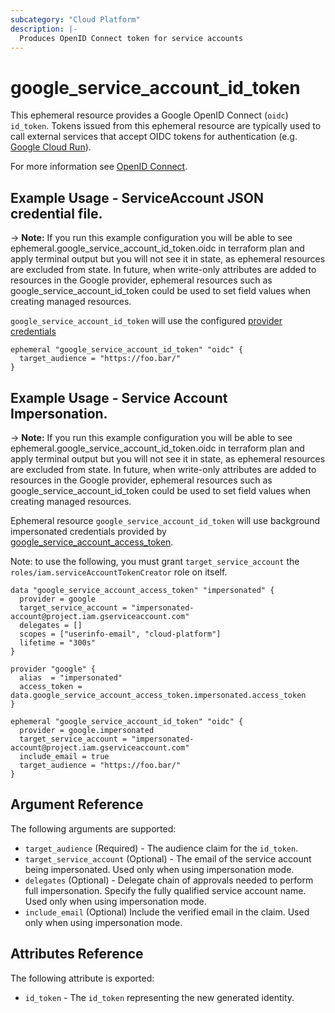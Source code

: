 ```yaml
---
subcategory: "Cloud Platform"
description: |-
  Produces OpenID Connect token for service accounts
---
```


# google_service_account_id_token

This ephemeral resource provides a Google OpenID Connect (`oidc`) `id_token`.  Tokens issued from this ephemeral resource are typically used to call external services that accept OIDC tokens for authentication (e.g. [Google Cloud Run](https://cloud.google.com/run/docs/authenticating/service-to-service)).

For more information see
[OpenID Connect](https://openid.net/specs/openid-connect-core-1_0.html#IDToken).

## Example Usage - ServiceAccount JSON credential file.

-> **Note:** If you run this example configuration you will be able to see ephemeral.google_service_account_id_token.oidc in terraform plan and apply terminal output but you will not see it in state, as ephemeral resources are excluded from state. In future, when write-only attributes are added to resources in the Google provider, ephemeral resources such as google_service_account_id_token could be used to set field values when creating managed resources.

  `google_service_account_id_token` will use the configured [provider credentials](https://registry.terraform.io/providers/hashicorp/google/latest/docs/guides/provider_reference#credentials-1)

  ```hcl
  ephemeral "google_service_account_id_token" "oidc" {
    target_audience = "https://foo.bar/"
  }
  ```

## Example Usage - Service Account Impersonation.

-> **Note:** If you run this example configuration you will be able to see ephemeral.google_service_account_id_token.oidc in terraform plan and apply terminal output but you will not see it in state, as ephemeral resources are excluded from state. In future, when write-only attributes are added to resources in the Google provider, ephemeral resources such as google_service_account_id_token could be used to set field values when creating managed resources.

  Ephemeral resource `google_service_account_id_token` will use background impersonated credentials provided by [google_service_account_access_token](https://registry.terraform.io/providers/hashicorp/google/latest/docs/data-sources/service_account_access_token).

  Note: to use the following, you must grant `target_service_account` the
  `roles/iam.serviceAccountTokenCreator` role on itself.

  ```hcl
  data "google_service_account_access_token" "impersonated" {
    provider = google
    target_service_account = "impersonated-account@project.iam.gserviceaccount.com"
    delegates = []
    scopes = ["userinfo-email", "cloud-platform"]
    lifetime = "300s"
  }

  provider "google" {
    alias  = "impersonated"
    access_token = data.google_service_account_access_token.impersonated.access_token
  }

  ephemeral "google_service_account_id_token" "oidc" {
    provider = google.impersonated
    target_service_account = "impersonated-account@project.iam.gserviceaccount.com"
    include_email = true
    target_audience = "https://foo.bar/"
  }

  ```

## Argument Reference

The following arguments are supported:

* `target_audience` (Required) - The audience claim for the `id_token`.
* `target_service_account` (Optional) - The email of the service account being impersonated.  Used only when using impersonation mode.
* `delegates` (Optional) - Delegate chain of approvals needed to perform full impersonation. Specify the fully qualified service account name.   Used only when using impersonation mode.
* `include_email` (Optional) Include the verified email in the claim. Used only when using impersonation mode.

## Attributes Reference

The following attribute is exported:

* `id_token` - The `id_token` representing the new generated identity.
